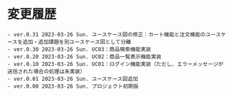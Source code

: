 # 変更履歴

	- ver.0.31 2023-03-26 Sun. ユースケース図の修正：カート機能と注文機能のユースケースを追加・追加課題を別ユースケース図として分離
	- ver.0.30 2023-03-26 Sun. UC03：商品検索機能実装
	- ver.0.20 2023-03-26 Sun. UC02：商品一覧表示機能実装
	- ver.0.10 2023-03-26 Sun. UC01：ログイン機能実装（ただし、エラーメッセージが送信された場合の処理は未実装）
	- ver.0.01 2023-03-26 Sun. ユースケース図追加
	- ver.0.00 2023-03-26 Sun. プロジェクト初期版
